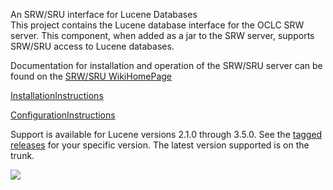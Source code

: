 An SRW/SRU interface for Lucene Databases
<br />
This project contains the Lucene database interface for the OCLC SRW server.  This component, when added as a jar to the SRW server, supports SRW/SRU access to Lucene databases.

Documentation for installation and operation of the SRW/SRU server can be found on the [SRW/SRU WikiHomePage](http://code.google.com/p/oclcsrw/wiki/WikiHomePage)

[InstallationInstructions](InstallationInstructions.md)

[ConfigurationInstructions](ConfigurationInstructions.md)

Support is available for Lucene versions 2.1.0 through 3.5.0.  See the [tagged releases](http://code.google.com/p/oclcsrwlucene/source/browse/#svn/tags) for your specific version.  The latest version supported is on the trunk.

<img src='http://www.oclc.org/common/images/logos/oclc/OCLC_TM_V_SM.jpg' />